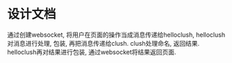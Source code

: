 # 设计文档

通过创建websocket, 将用户在页面的操作当成消息传递给helloclush, helloclush对消息进行处理, 包装, 再把消息传递给clush. clush处理命名, 返回结果. helloclush再对结果进行包装, 通过websocket将结果返回页面. 

